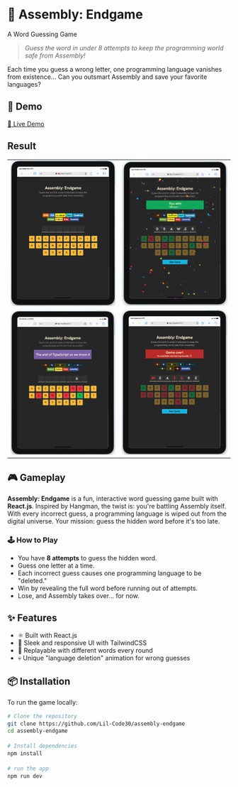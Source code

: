 # 🧠 Assembly: Endgame

A Word Guessing Game

> _Guess the word in under 8 attempts to keep the programming world safe from Assembly!_

Each time you guess a wrong letter, one programming language vanishes from existence... Can you outsmart Assembly and save your favorite languages?

## 🚀 Demo

[🔗 Live Demo](#)

## Result

<table>
  <tr>
    <td><img src="public/result/01.png" alt="Screenshot 1" width="100%"/></td>
    <td><img src="public/result/02.png" alt="Screenshot 2" width="100%"/></td>
  </tr>
  <tr>
    <td><img src="public/result/03.png" alt="Screenshot 3" width="100%"/></td>
    <td><img src="public/result/04.png" alt="Screenshot 4" width="100%"/></td>
  </tr>
</table>

## 🎮 Gameplay

**Assembly: Endgame** is a fun, interactive word guessing game built with **React.js**. Inspired by Hangman, the twist is: you're battling Assembly itself. With every incorrect guess, a programming language is wiped out from the digital universe. Your mission: guess the hidden word before it's too late.

### 🕹️ How to Play

- You have **8 attempts** to guess the hidden word.
- Guess one letter at a time.
- Each incorrect guess causes one programming language to be "deleted."
- Win by revealing the full word before running out of attempts.
- Lose, and Assembly takes over... for now.

## ✨ Features

- ⚛️ Built with React.js
- 🎨 Sleek and responsive UI with TailwindCSS
- 🔄 Replayable with different words every round
- 💀 Unique "language deletion" animation for wrong guesses

## 📦 Installation

To run the game locally:

```bash
# Clone the repository
git clone https://github.com/Lil-Code30/assembly-endgame
cd assembly-endgame

# Install dependencies
npm install

# run the app
npm run dev
```

